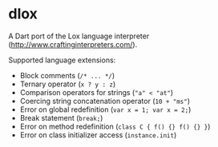# dlox

A Dart port of the Lox language interpreter (http://www.craftinginterpreters.com/).

Supported language extensions:
- Block comments (`/* ... */`)
- Ternary operator (`x ? y : z`)
- Comparison operators for strings (`"a" < "at"`)
- Coercing string concatenation operator (`10 + "ms"`)
- Error on global redefinition (`var x = 1; var x = 2;`)
- Break statement (`break;`)
- Error on method redefinition (`class C { f() {} f() {} }`)
- Error on class initializer access (`instance.init`)
